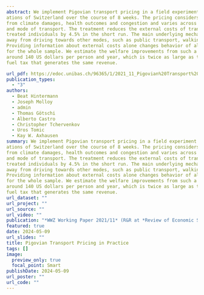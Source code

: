 ```yaml
---
abstract: We implement Pigovian transport pricing in a field experiment in urban agglomer-
ations of Switzerland over the course of 8 weeks. The pricing considers external costs
from climate damages, health outcomes and congestion and varies across time, space
and mode of transport. The treatment reduces the external costs of transport of the
treated individuals by 4.5% in the short run. The main underlying mechanism is a shift
away from driving towards other modes, such as public transport, walking and cycling.
Providing information about external costs alone changes behavior of altruists, but not
for the whole sample. We estimate the welfare improvements from such a policy to be
around 140 US dollars per person and year, which is twice as large as the effects of a
fuel tax that generates the same revenue.

url_pdf: https://edoc.unibas.ch/96365/1/2021_11_Pigovian%20Transport%20Pricing%20in%20Practice_April%202024.pdf
publication_types:
  - "3"
authors:
  - Beat Hintermann
  - Joseph Molloy
  - admin
  - Thomas Götschi
  - Alberto Castro
  - Christopher Tchervenkov
  - Uros Tomic
  - Kay W. Axhausen
summary: We implement Pigovian transport pricing in a field experiment in urban agglomer-
ations of Switzerland over the course of 8 weeks. The pricing considers external costs
from climate damages, health outcomes and congestion and varies across time, space
and mode of transport. The treatment reduces the external costs of transport of the
treated individuals by 4.5% in the short run. The main underlying mechanism is a shift
away from driving towards other modes, such as public transport, walking and cycling.
Providing information about external costs alone changes behavior of altruists, but not
for the whole sample. We estimate the welfare improvements from such a policy to be
around 140 US dollars per person and year, which is twice as large as the effects of a
fuel tax that generates the same revenue.
url_dataset: ""
url_project: ""
url_source: ""
url_video: ""
publication: "*WWZ Working Paper 2021/11* (R&R at *Review of Economic Studies*)"
featured: true
date: 2024-05-09
url_slides: ""
title: Pigovian Transport Pricing in Practice
tags: []
image:
  preview_only: true
  focal_point: Smart
publishDate: 2024-05-09
url_poster: ""
url_code: ""
---
```

